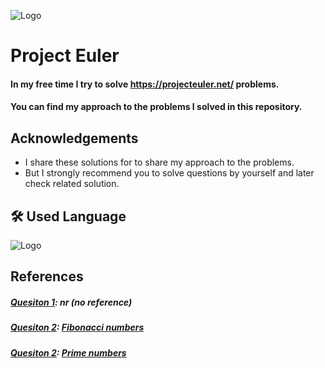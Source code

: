 
![Logo](https://projecteuler.net/images/clipart/euler_portrait.png)


# Project Euler

#### In my free time I try to solve https://projecteuler.net/ problems. 
#### You can find my approach to the problems I solved in this repository. 
## Acknowledgements

* I share these solutions for to share my approach to the problems. 
* But I strongly recommend you to solve questions by yourself and later check related solution.
## 🛠 Used Language
![Logo](https://www.python.org/static/img/python-logo.png)

## References
##### [Quesiton 1](https://github.com/mstft/ProjectEuler/blob/master/Question1.py): nr (no reference)
##### [Quesiton 2](https://github.com/mstft/ProjectEuler/blob/master/Question2.py): [Fibonacci numbers](https://en.wikipedia.org/wiki/Fibonacci_number)
##### [Quesiton 2](https://github.com/mstft/ProjectEuler/blob/master/Question3.py): [Prime numbers](https://en.wikipedia.org/wiki/Prime_number)
